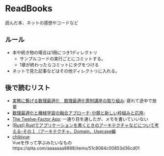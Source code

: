 # ReadBooks

読んだ本、ネットの感想やコードなど   

## ルール

- 本や続き物の場合は1冊につき1ディレクトリ
    - サンプルコードの実行ごとにコミットする。
    - 1章が終わったらコミットにタグをつける
- ネットで見た記事などはその他ディレクトリに入れる。

## 後で読むリスト
- [実務に繋げる数理最適化　数理最適化寄附講座の取り組み](https://speakerdeck.com/umepon/mathematical-optimization-for-real-applications?slide=18): 疲れて途中で放棄
- [数理最適化と機械学習の融合アプローチ-分類と新しい枠組みと応用- ](https://speakerdeck.com/mickey_kubo/shu-li-zui-shi-hua-toji-jie-xue-xi-no-rong-he-apuroti-fen-lei-toxin-siiwaku-zu-mitoying-yong?slide=4)
- [The Twelve-Factor App](https://12factor.net/ja/): 一通り目を通したが、メモを書いていいない
- [[Rust] Rustでアプリケーションを書くときのアーキテクチャなどについて考える-その１（アーキテクチャ、Domain、Usecase編](https://zenn.dev/lecto/articles/b113dbe3d0662f)
- [chibivue](https://ubugeeei.github.io/chibivue/)  
  Vueを作って学ぶみたいなものhttps://qiita.com/aaaaaaa8888/items/51c8084c00853d36cd01